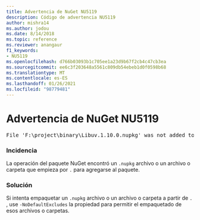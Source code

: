 ```yaml
---
title: Advertencia de NuGet NU5119
description: Código de advertencia NU5119
author: mishra14
ms.author: jodou
ms.date: 8/14/2018
ms.topic: reference
ms.reviewer: anangaur
f1_keywords:
- NU5119
ms.openlocfilehash: d766b03093b1c705ee1a23d9b67f2cb4c47cb3ea
ms.sourcegitcommit: ee6c3f203648a5561c809db54ebeb1d0f0598b68
ms.translationtype: MT
ms.contentlocale: es-ES
ms.lasthandoff: 01/26/2021
ms.locfileid: "98779481"
---
```

# <a name="nuget-warning-nu5119"></a>Advertencia de NuGet NU5119
<pre>File 'F:\project\binary\Libuv.1.10.0.nupkg' was not added to the package. Files and folders starting with '.' or ending with '.nupkg' are excluded by default. To include this file, use -NoDefaultExcludes from the commandline</pre>

### <a name="issue"></a>Incidencia

La operación del paquete NuGet encontró un `.nupkg` archivo o un archivo o carpeta que empieza por `.` para agregarse al paquete.


### <a name="solution"></a>Solución

Si intenta empaquetar un `.nupkg` archivo o un archivo o carpeta a partir de `.` , use `-NoDefaultExcludes` la propiedad para permitir el empaquetado de esos archivos o carpetas.

